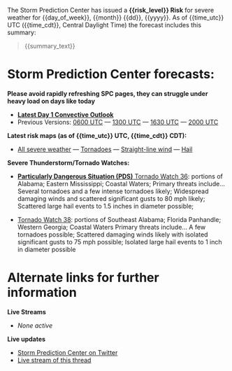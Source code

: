 The Storm Prediction Center has issued a **{{risk_level}} Risk** for severe weather for {{day_of_week}}, {{month}} {{dd}}, {{yyyy}}. As of {{time_utc}} UTC ({{time_cdt}}, Central Daylight Time) the forecast includes this summary:

>{{summary_text}}

# Storm Prediction Center forecasts:

**Please avoid rapidly refreshing SPC pages, they can struggle under heavy load on days like today**

* **[Latest Day 1 Convective Outlook](https://www.spc.noaa.gov/products/outlook/day1otlk.html)**
 * Previous Versions: [0600 UTC](https://www.spc.noaa.gov/products/outlook/archive/2021/day1otlk_20210317_1200.html) — [1300 UTC](https://www.spc.noaa.gov/products/outlook/archive/2021/day1otlk_20210317_1300.html) — [1630 UTC](https://www.spc.noaa.gov/products/outlook/archive/2021/day1otlk_20210317_1630.html) — [2000 UTC](https://www.spc.noaa.gov/products/outlook/archive/2021/day1otlk_20210317_2000.html)


**Latest risk maps (as of {{time_utc}} UTC, {{time_cdt}} CDT):**

* [All severe weather](https://www.spc.noaa.gov/products/outlook/archive/{{yyyy}}/day1otlk_{{yyyy}}{{mm}}{{dd}}_{{hhmm}}_prt.gif) — [Tornadoes](https://www.spc.noaa.gov/products/outlook/archive/{{yyyy}}/day1probotlk_{{yyyy}}{{mm}}{{dd}}_{{hhmm}}_torn_prt.gif) — [Straight-line wind](https://www.spc.noaa.gov/products/outlook/archive/{{yyyy}}/day1probotlk_{{yyyy}}{{mm}}{{dd}}_{{hhmm}}_wind_prt.gif) — [Hail](https://www.spc.noaa.gov/products/outlook/archive/{{yyyy}}/day1probotlk_{{yyyy}}{{mm}}{{dd}}_{{hhmm}}_hail_prt.gif)

**Severe Thunderstorm/Tornado Watches:**

* [**Particularly Dangerous Situation (PDS)** Tornado Watch 36](https://www.spc.noaa.gov/products/watch/ww0036.html): portions of 
     Alabama;
     Eastern Mississippi;
     Coastal Waters;
Primary threats include...
     Several tornadoes and a few intense tornadoes likely;
     Widespread damaging winds and scattered significant gusts to 80
       mph likely;
     Scattered large hail events to 1.5 inches in diameter possible;

* [Tornado Watch 38](https://www.spc.noaa.gov/products/watch/ww0038.html): portions of 
     Southeast Alabama; Florida Panhandle; Western Georgia; Coastal Waters 
Primary threats include...
     A few tornadoes possible; Scattered damaging winds likely with isolated significant gusts to 75 mph possible; Isolated large hail events to 1 inch in diameter possible

# Alternate links for further information

**Live Streams**

* *None active*

**Live updates**

* [Storm Prediction Center on Twitter](https://twitter.com/NWSSPC)
* [Live stream of this thread](http://reddit-stream.com/comments//)
